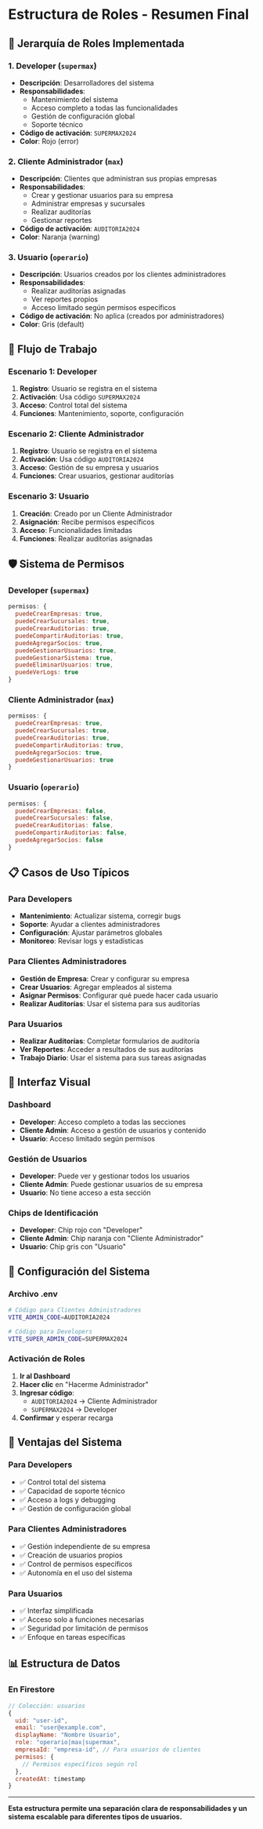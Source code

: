 # Estructura de Roles - Resumen Final

## 🎯 **Jerarquía de Roles Implementada**

### **1. Developer (`supermax`)**
- **Descripción**: Desarrolladores del sistema
- **Responsabilidades**:
  - Mantenimiento del sistema
  - Acceso completo a todas las funcionalidades
  - Gestión de configuración global
  - Soporte técnico
- **Código de activación**: `SUPERMAX2024`
- **Color**: Rojo (error)

### **2. Cliente Administrador (`max`)**
- **Descripción**: Clientes que administran sus propias empresas
- **Responsabilidades**:
  - Crear y gestionar usuarios para su empresa
  - Administrar empresas y sucursales
  - Realizar auditorías
  - Gestionar reportes
- **Código de activación**: `AUDITORIA2024`
- **Color**: Naranja (warning)

### **3. Usuario (`operario`)**
- **Descripción**: Usuarios creados por los clientes administradores
- **Responsabilidades**:
  - Realizar auditorías asignadas
  - Ver reportes propios
  - Acceso limitado según permisos específicos
- **Código de activación**: No aplica (creados por administradores)
- **Color**: Gris (default)

## 🔄 **Flujo de Trabajo**

### **Escenario 1: Developer**
1. **Registro**: Usuario se registra en el sistema
2. **Activación**: Usa código `SUPERMAX2024`
3. **Acceso**: Control total del sistema
4. **Funciones**: Mantenimiento, soporte, configuración

### **Escenario 2: Cliente Administrador**
1. **Registro**: Usuario se registra en el sistema
2. **Activación**: Usa código `AUDITORIA2024`
3. **Acceso**: Gestión de su empresa y usuarios
4. **Funciones**: Crear usuarios, gestionar auditorías

### **Escenario 3: Usuario**
1. **Creación**: Creado por un Cliente Administrador
2. **Asignación**: Recibe permisos específicos
3. **Acceso**: Funcionalidades limitadas
4. **Funciones**: Realizar auditorías asignadas

## 🛡️ **Sistema de Permisos**

### **Developer (`supermax`)**
```javascript
permisos: {
  puedeCrearEmpresas: true,
  puedeCrearSucursales: true,
  puedeCrearAuditorias: true,
  puedeCompartirAuditorias: true,
  puedeAgregarSocios: true,
  puedeGestionarUsuarios: true,
  puedeGestionarSistema: true,
  puedeEliminarUsuarios: true,
  puedeVerLogs: true
}
```

### **Cliente Administrador (`max`)**
```javascript
permisos: {
  puedeCrearEmpresas: true,
  puedeCrearSucursales: true,
  puedeCrearAuditorias: true,
  puedeCompartirAuditorias: true,
  puedeAgregarSocios: true,
  puedeGestionarUsuarios: true
}
```

### **Usuario (`operario`)**
```javascript
permisos: {
  puedeCrearEmpresas: false,
  puedeCrearSucursales: false,
  puedeCrearAuditorias: false,
  puedeCompartirAuditorias: false,
  puedeAgregarSocios: false
}
```

## 📋 **Casos de Uso Típicos**

### **Para Developers**
- **Mantenimiento**: Actualizar sistema, corregir bugs
- **Soporte**: Ayudar a clientes administradores
- **Configuración**: Ajustar parámetros globales
- **Monitoreo**: Revisar logs y estadísticas

### **Para Clientes Administradores**
- **Gestión de Empresa**: Crear y configurar su empresa
- **Crear Usuarios**: Agregar empleados al sistema
- **Asignar Permisos**: Configurar qué puede hacer cada usuario
- **Realizar Auditorías**: Usar el sistema para sus auditorías

### **Para Usuarios**
- **Realizar Auditorías**: Completar formularios de auditoría
- **Ver Reportes**: Acceder a resultados de sus auditorías
- **Trabajo Diario**: Usar el sistema para sus tareas asignadas

## 🎨 **Interfaz Visual**

### **Dashboard**
- **Developer**: Acceso completo a todas las secciones
- **Cliente Admin**: Acceso a gestión de usuarios y contenido
- **Usuario**: Acceso limitado según permisos

### **Gestión de Usuarios**
- **Developer**: Puede ver y gestionar todos los usuarios
- **Cliente Admin**: Puede gestionar usuarios de su empresa
- **Usuario**: No tiene acceso a esta sección

### **Chips de Identificación**
- **Developer**: Chip rojo con "Developer"
- **Cliente Admin**: Chip naranja con "Cliente Administrador"
- **Usuario**: Chip gris con "Usuario"

## 🔧 **Configuración del Sistema**

### **Archivo .env**
```bash
# Código para Clientes Administradores
VITE_ADMIN_CODE=AUDITORIA2024

# Código para Developers
VITE_SUPER_ADMIN_CODE=SUPERMAX2024
```

### **Activación de Roles**
1. **Ir al Dashboard**
2. **Hacer clic** en "Hacerme Administrador"
3. **Ingresar código**:
   - `AUDITORIA2024` → Cliente Administrador
   - `SUPERMAX2024` → Developer
4. **Confirmar** y esperar recarga

## 🚀 **Ventajas del Sistema**

### **Para Developers**
- ✅ Control total del sistema
- ✅ Capacidad de soporte técnico
- ✅ Acceso a logs y debugging
- ✅ Gestión de configuración global

### **Para Clientes Administradores**
- ✅ Gestión independiente de su empresa
- ✅ Creación de usuarios propios
- ✅ Control de permisos específicos
- ✅ Autonomía en el uso del sistema

### **Para Usuarios**
- ✅ Interfaz simplificada
- ✅ Acceso solo a funciones necesarias
- ✅ Seguridad por limitación de permisos
- ✅ Enfoque en tareas específicas

## 📊 **Estructura de Datos**

### **En Firestore**
```javascript
// Colección: usuarios
{
  uid: "user-id",
  email: "user@example.com",
  displayName: "Nombre Usuario",
  role: "operario|max|supermax",
  empresaId: "empresa-id", // Para usuarios de clientes
  permisos: {
    // Permisos específicos según rol
  },
  createdAt: timestamp
}
```

---

**Esta estructura permite una separación clara de responsabilidades y un sistema escalable para diferentes tipos de usuarios.** 